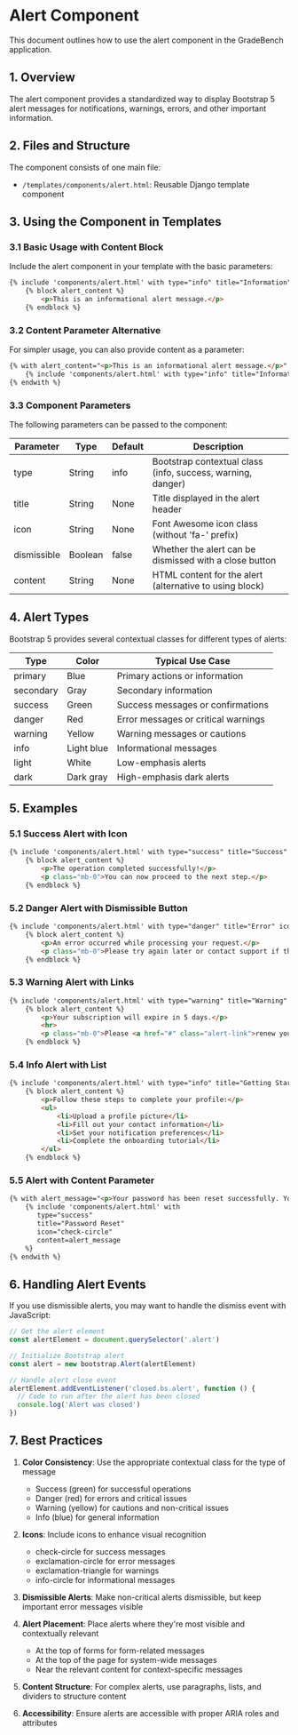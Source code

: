 # Alert Component

This document outlines how to use the alert component in the GradeBench application.

## 1. Overview

The alert component provides a standardized way to display Bootstrap 5 alert messages for notifications, warnings, errors, and other important information.

## 2. Files and Structure

The component consists of one main file:

- `/templates/components/alert.html`: Reusable Django template component

## 3. Using the Component in Templates

### 3.1 Basic Usage with Content Block

Include the alert component in your template with the basic parameters:

```html
{% include 'components/alert.html' with type="info" title="Information" %}
    {% block alert_content %}
        <p>This is an informational alert message.</p>
    {% endblock %}
```

### 3.2 Content Parameter Alternative

For simpler usage, you can also provide content as a parameter:

```html
{% with alert_content="<p>This is an informational alert message.</p>" %}
    {% include 'components/alert.html' with type="info" title="Information" content=alert_content %}
{% endwith %}
```

### 3.3 Component Parameters

The following parameters can be passed to the component:

| Parameter | Type | Default | Description |
|-----------|------|---------|-------------|
| type | String | info | Bootstrap contextual class (info, success, warning, danger) |
| title | String | None | Title displayed in the alert header |
| icon | String | None | Font Awesome icon class (without 'fa-' prefix) |
| dismissible | Boolean | false | Whether the alert can be dismissed with a close button |
| content | String | None | HTML content for the alert (alternative to using block) |

## 4. Alert Types

Bootstrap 5 provides several contextual classes for different types of alerts:

| Type | Color | Typical Use Case |
|------|-------|------------------|
| primary | Blue | Primary actions or information |
| secondary | Gray | Secondary information |
| success | Green | Success messages or confirmations |
| danger | Red | Error messages or critical warnings |
| warning | Yellow | Warning messages or cautions |
| info | Light blue | Informational messages |
| light | White | Low-emphasis alerts |
| dark | Dark gray | High-emphasis dark alerts |

## 5. Examples

### 5.1 Success Alert with Icon

```html
{% include 'components/alert.html' with type="success" title="Success" icon="check-circle" %}
    {% block alert_content %}
        <p>The operation completed successfully!</p>
        <p class="mb-0">You can now proceed to the next step.</p>
    {% endblock %}
```

### 5.2 Danger Alert with Dismissible Button

```html
{% include 'components/alert.html' with type="danger" title="Error" icon="exclamation-circle" dismissible=True %}
    {% block alert_content %}
        <p>An error occurred while processing your request.</p>
        <p class="mb-0">Please try again later or contact support if the problem persists.</p>
    {% endblock %}
```

### 5.3 Warning Alert with Links

```html
{% include 'components/alert.html' with type="warning" title="Warning" icon="exclamation-triangle" %}
    {% block alert_content %}
        <p>Your subscription will expire in 5 days.</p>
        <hr>
        <p class="mb-0">Please <a href="#" class="alert-link">renew your subscription</a> to avoid service interruption.</p>
    {% endblock %}
```

### 5.4 Info Alert with List

```html
{% include 'components/alert.html' with type="info" title="Getting Started" icon="info-circle" %}
    {% block alert_content %}
        <p>Follow these steps to complete your profile:</p>
        <ul>
            <li>Upload a profile picture</li>
            <li>Fill out your contact information</li>
            <li>Set your notification preferences</li>
            <li>Complete the onboarding tutorial</li>
        </ul>
    {% endblock %}
```

### 5.5 Alert with Content Parameter

```html
{% with alert_message="<p>Your password has been reset successfully. You can now <a href='/login' class='alert-link'>log in</a> with your new password.</p>" %}
    {% include 'components/alert.html' with 
       type="success" 
       title="Password Reset" 
       icon="check-circle" 
       content=alert_message 
    %}
{% endwith %}
```

## 6. Handling Alert Events

If you use dismissible alerts, you may want to handle the dismiss event with JavaScript:

```javascript
// Get the alert element
const alertElement = document.querySelector('.alert')

// Initialize Bootstrap alert
const alert = new bootstrap.Alert(alertElement)

// Handle alert close event
alertElement.addEventListener('closed.bs.alert', function () {
  // Code to run after the alert has been closed
  console.log('Alert was closed')
})
```

## 7. Best Practices

1. **Color Consistency**: Use the appropriate contextual class for the type of message
   - Success (green) for successful operations
   - Danger (red) for errors and critical issues
   - Warning (yellow) for cautions and non-critical issues
   - Info (blue) for general information
   
2. **Icons**: Include icons to enhance visual recognition
   - check-circle for success messages
   - exclamation-circle for error messages
   - exclamation-triangle for warnings
   - info-circle for informational messages

3. **Dismissible Alerts**: Make non-critical alerts dismissible, but keep important error messages visible

4. **Alert Placement**: Place alerts where they're most visible and contextually relevant
   - At the top of forms for form-related messages
   - At the top of the page for system-wide messages
   - Near the relevant content for context-specific messages
   
5. **Content Structure**: For complex alerts, use paragraphs, lists, and dividers to structure content

6. **Accessibility**: Ensure alerts are accessible with proper ARIA roles and attributes